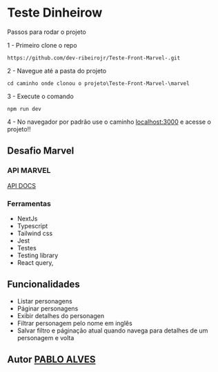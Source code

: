 # Teste Dinheirow

Passos para rodar o projeto

1 - Primeiro clone o repo

```
https://github.com/dev-ribeirojr/Teste-Front-Marvel-.git
```
2 - Navegue até a pasta do projeto

```
cd caminho onde clonou o projeto\Teste-Front-Marvel-\marvel
```
3 - Execute o comando 

```
npm run dev
```
4 - No navegador por padrão use o caminho [localhost:3000](https://localhost:3000/) e acesse o projeto!!

## Desafio Marvel

### API MARVEL
[API DOCS](https://developer.marvel.com/docs)

### Ferramentas
  - NextJs
  - Typescript
  - Tailwind css
  - Jest
  - Testes
  - Testing library
  - React query,

## Funcionalidades

  - Listar personagens
  - Páginar personagens
  - Exibir detalhes do personagen
  - Filtrar personagem pelo nome em inglês
  - Salvar filtro e páginação atual quando navega para detalhes de um personagem e volta

## Autor [PABLO ALVES](https://github.com/dev-ribeirojr)
